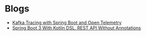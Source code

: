 # Blogs

- [Kafka Tracing with Spring Boot and Open Telemetry](https://piotrminkowski.com/2023/11/15/kafka-tracing-with-spring-boot-and-open-telemetry/)
- [Spring Boot 3 With Kotlin DSL. REST API Without Annotations](https://codersee.com/spring-boot-3-kotlin-dsl-rest-api-without-annotations/)